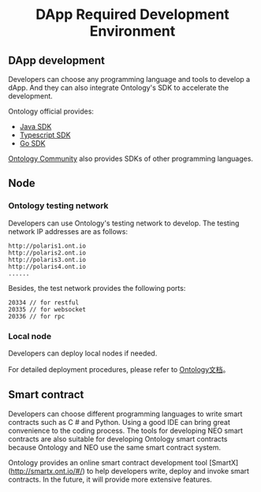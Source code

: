 <h1 align="center">DApp Required Development Environment</h1>

## DApp development 

Developers can choose any programming language and tools to develop a dApp. And they can also integrate Ontology's SDK to accelerate the development.

Ontology official provides:

- [Java SDK](https://github.com/ontio/ontology-java-sdk)
- [Typescript SDK](https://github.com/ontio/ontology-ts-sdk)
- [Go SDK](https://github.com/ontio/ontology-go-sdk)

[Ontology Community](https://github.com/OntologyCommunityDevelopers) also provides SDKs of other programming languages.

## Node

### Ontology testing network

Developers can use Ontology's testing  network to develop. The testing network IP addresses are as follows:

````
http://polaris1.ont.io
http://polaris2.ont.io
http://polaris3.ont.io
http://polaris4.ont.io
......
````

Besides, the test network provides the following ports:

````
20334 // for restful
20335 // for websocket
20336 // for rpc
````

### Local node

Developers can deploy local nodes if needed.

For detailed deployment procedures, please refer to [Ontology文档](https://github.com/ontio/ontology)。

## Smart contract

Developers can choose different programming languages ​​to write smart contracts such as C # and Python. Using a good IDE can bring great convenience to the coding process. The tools for developing NEO smart contracts are also suitable for developing Ontology smart contracts because Ontology and NEO use the same smart contract system.

Ontology provides an online smart contract development tool [SmartX] (http://smartx.ont.io/#/) to help developers write, deploy and invoke smart contracts.  In the future, it will provide more extensive features.

